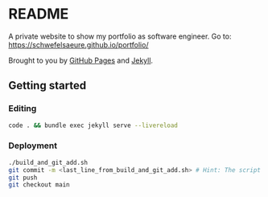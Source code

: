 # README

A private website to show my portfolio as software engineer. Go to: https://schwefelsaeure.github.io/portfolio/

Brought to you by [GitHub Pages](https://pages.github.com/) and [Jekyll](https://jekyllrb.com/).

## Getting started

### Editing

```bash
code . && bundle exec jekyll serve --livereload
```

### Deployment

```bash
./build_and_git_add.sh
git commit -m <last_line_from_build_and_git_add.sh> # Hint: The script checks out the "site" branch automatically.
git push
git checkout main
```
